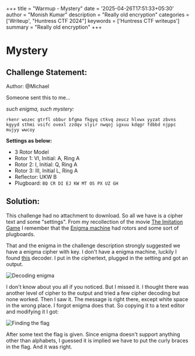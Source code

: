 +++
title = "Warmup - Mystery"
date = '2025-04-26T17:51:33+05:30'
author = "Monish Kumar"
description = "Really old encryption"
categories = ['Writeup', "Huntress CTF 2024"]
keywords = ['Huntress CTF writeups']
summary = "Really old encryption"
+++
# Mystery
## Challenge Statement:
Author: @Michael

Someone sent this to me...  

_such enigma, such mystery:_  

`rkenr wozec gtrfl obbur bfgma fkgyq ctkvq zeucz hlvwx yyzat zbvns kgyyd sthmi vsifc ovexl zzdqv slyir nwqoj igxuu kdqgr fdbbd njppc mujyy wwcoy`  

**Settings as below:**
-   3 Rotor Model
-   Rotor 1: VI, Initial: A, Ring A
-   Rotor 2: I, Initial: Q, Ring A
-   Rotor 3: III, Initial L, Ring A
-   Reflector: UKW B
-   Plugboard: `BQ CR DI EJ KW MT OS PX UZ GH`

## Solution:
This challenge had no attachment to download. So all we have is a cipher text and some "settings". From my recollection of the movie [The Imitation Game](https://en.wikipedia.org/wiki/The_Imitation_Game) I remember that the [Enigma machine](https://en.wikipedia.org/wiki/Enigma_machine) had rotors and some sort of plugboards. 

That and the enigma in the challenge description strongly suggested we have a enigma cipher with key. I don't have a enigma machine, luckily I found [this](https://cryptii.com/pipes/enigma-decoder) decoder. I put in the ciphertext, plugged in the setting and got an output.

![Decoding enigma](/images/huntressctf-2024/mystery/1.png)

I don't know about you all if you noticed. But I missed it. I thought there was another level of cipher to the output and tried a few cipher decoding but none worked. Then I saw it. The message is right there, except white space in the wrong place. I forgot enigma does that. So copying it to a text editor and modifying it I got:

![Finding the flag](/images/huntressctf-2024/mystery/2.png)

After some text the flag is given. Since enigma doesn't support anything other than alphabets, I guessed it is implied we have to put the curly braces in the flag. And it was right.

